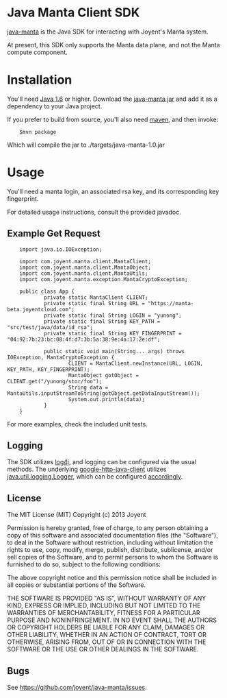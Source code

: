 # Java Manta Client SDK
[java-manta](http://joyent.github.com/java-manta) is the Java SDK for interacting
with Joyent's Manta system.

At present, this SDK only supports the Manta data plane, and not the Manta
compute component.

# Installation
You'll need [ Java
1.6](http://www.oracle.com/technetwork/java/javase/downloads/index.html)
or higher. Download the [java-manta
jar](https://github.com/joyent/java-manta/blob/master/target/java-manta-1.0.jar)
and add it as a dependency to your Java project.

If you prefer to build from source, you'll also need
[maven](https://maven.apache.org/), and then invoke:

        $mvn package

Which will compile the jar to ./targets/java-manta-1.0.jar

# Usage

You'll need a manta login, an associated rsa key, and its corresponding key
fingerprint.

For detailed usage instructions, consult the provided javadoc.

## Example Get Request
        import java.io.IOException;

        import com.joyent.manta.client.MantaClient;
        import com.joyent.manta.client.MantaObject;
        import com.joyent.manta.client.MantaUtils;
        import com.joyent.manta.exception.MantaCryptoException;

        public class App {
                private static MantaClient CLIENT;
                private static final String URL = "https://manta-beta.joyentcloud.com";
                private static final String LOGIN = "yunong";
                private static final String KEY_PATH = "src/test/java/data/id_rsa";
                private static final String KEY_FINGERPRINT = "04:92:7b:23:bc:08:4f:d7:3b:5a:38:9e:4a:17:2e:df";

                public static void main(String... args) throws IOException, MantaCryptoException {
                        CLIENT = MantaClient.newInstance(URL, LOGIN, KEY_PATH, KEY_FINGERPRINT);
                        MantaObject gotObject = CLIENT.get("/yunong/stor/foo");
                        String data = MantaUtils.inputStreamToString(gotObject.getDataInputStream());
                        System.out.println(data);
                }
        }


For more examples, check the included unit tests.

## Logging

The SDK utilizes [log4j](https://logging.apache.org/log4j/1.2/), and logging
can be configured via the usual methods. The underlying
[google-http-java-client](https://code.google.com/p/google-http-java-client/)
utilizes
[java.util.logging.Logger](http://docs.oracle.com/javase/7/docs/api/java/util/logging/Logger.html),
which can be configured
[accordingly](https://code.google.com/p/google-http-java-client/wiki/HTTP).


## License

The MIT License (MIT)
Copyright (c) 2013 Joyent

Permission is hereby granted, free of charge, to any person obtaining a copy of
this software and associated documentation files (the "Software"), to deal in
the Software without restriction, including without limitation the rights to
use, copy, modify, merge, publish, distribute, sublicense, and/or sell copies of
the Software, and to permit persons to whom the Software is furnished to do so,
subject to the following conditions:

The above copyright notice and this permission notice shall be included in all
copies or substantial portions of the Software.

THE SOFTWARE IS PROVIDED "AS IS", WITHOUT WARRANTY OF ANY KIND, EXPRESS OR
IMPLIED, INCLUDING BUT NOT LIMITED TO THE WARRANTIES OF MERCHANTABILITY,
FITNESS FOR A PARTICULAR PURPOSE AND NONINFRINGEMENT. IN NO EVENT SHALL THE
AUTHORS OR COPYRIGHT HOLDERS BE LIABLE FOR ANY CLAIM, DAMAGES OR OTHER
LIABILITY, WHETHER IN AN ACTION OF CONTRACT, TORT OR OTHERWISE, ARISING FROM,
OUT OF OR IN CONNECTION WITH THE SOFTWARE OR THE USE OR OTHER DEALINGS IN THE
SOFTWARE.

## Bugs

See <https://github.com/joyent/java-manta/issues>.


